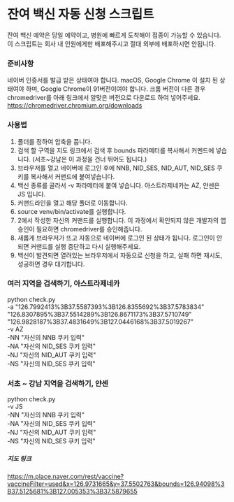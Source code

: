 # 잔여 백신 자동 신청 스크립트
잔여 백신 예약은 당일 예약이고, 병원에 빠르게 도착해야 접종이 가능할 수 있습니다.
이 스크립트는 회사 내 인원에게만 배포해주시고 절대 외부에 배포하시면 안됩니다.

### 준비사항
네이버 인증서를 발급 받은 상태여야 합니다.
macOS, Google Chrome 이 설치 된 상태여야 하며, Google Chrome이 91버전이여야 합니다.
크롬 버전이 다른 경우 chromedriver를 아래 링크에서 알맞은 버전으로 다운로드 하여 넣어주세요.
https://chromedriver.chromium.org/downloads

### 사용법
1. 폴더를 정하여 압축을 풉니다.
2. 검색 할 구역을 지도 링크에서 검색 후 bounds 파라메터를 복사해서 커멘드에 넣습니다. (서초~강남은 이 과정을 건너 뛰어도 됩니다.)
3. 브라우저를 열고 네이버에 로그인 후에 NNB, NID_SES, NID_AUT, NID_SES 쿠키를 복사해서 커맨드에 붙여넣습니다.
4. 백신 종류를 골라서 -v 파라메터에 붙여 넣습니다. 아스트라제네카는 AZ, 얀센은 JS 입니다.
5. 커맨드라인을 열고 해당 폴더로 이동합니다.
6. source venv/bin/activate를 실행합니다.
7. 2에서 작성한 자신의 커맨드를 실행합니다. 이 과정에서 확인되지 않은 개발자의 앱 승인이 필요하면 chromedriver를 승인해줍니다.
8. 새롭게 브라우저가 뜨고 자동으로 네이버에 로그인 된 상태가 됩니다. 로그인이 안되면 커맨드를 실행 중단하고 다시 실행해주세요. 
9. 백신이 발견되면 열려있는 브라우저에서 자동으로 신청을 하고, 실패 하면 재시도, 성공하면 경우 대기합니다.

### 여러 지역을 검색하기, 아스트라제네카
python check.py \
-a "126.7992413%3B37.5587393%3B126.8355692%3B37.5783834" \
"126.8307895%3B37.5514289%3B126.8671173%3B37.5710749" \
"126.9828187%3B37.4831649%3B127.0446168%3B37.5019267" \
-v AZ \
-NN "자신의 NNB 쿠키 입력" \
-NA "자신의 NID_SES 쿠키 입력" \
-NJ "자신의 NID_AUT 쿠키 입력" \
-NS "자신의 NID_SES 쿠키 입력"

### 서초 ~ 강남 지역을 검색하기, 얀센
python check.py \
-v JS \
-NN "자신의 NNB 쿠키 입력" \
-NA "자신의 NID_SES 쿠키 입력" \
-NJ "자신의 NID_AUT 쿠키 입력" \
-NS "자신의 NID_SES 쿠키 입력"

##### 지도 링크
https://m.place.naver.com/rest/vaccine?vaccineFilter=used&x=126.9731665&y=37.5502763&bounds=126.94098%3B37.5125681%3B127.005353%3B37.5879655
